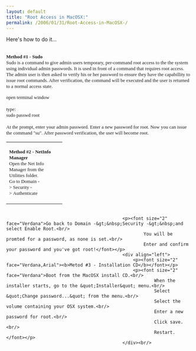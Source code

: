 ```yaml
---
layout: default
title: "Root Access in MacOSX:"
permalink: /2006/01/31/Root-Access-in-MacOSX-/
---
```


Here's how to do it...<br/><br/><div align="left">
													<p><font size="2" face="Verdana"><b>Method #1 - Sudo</b><br/>
Sudo is a command to give admin users temporary, per-command root
access to the the system using individual admin passwords. It is used
in front of a command that requires root access. The admin user is then
asked to verify his or her password to ensure they have the capabillity
to issue root commands. After verification, the command will be
executed and the user is returned to a normal access state.</font></p>
													<p><font size="2" face="Verdana">open terminal window<br/>
															<br/>
															type:<br/>
														</font><font size="2" face="Verdana">sudo passwd root<br/>
															<br/>
At the prompt, enter your admin password. Enter a new password for
root. Now you can issue the command &quot;su&quot;. After password verification,
the user will become root. </font></p>
												</div>
												<table cellspacing="0" cellpadding="0" border="0" style="width: 721px; height: 184px;">
													<tbody><tr>
														<td width="120" valign="top">
															<p><font size="2" face="Verdana"><b>Method #2 - NetInfo Manager<br/>
																	</b>Open the </font><font size="2" face="Verdana">Net Info Manager from the Utilities folder.<br/>
																	Go to Domain -&gt;&nbsp;Security -&gt;&nbsp;Authenticate<br/>
																</font></p>
														</td>
														<td><br/></td>
													</tr>
												</tbody></table>
												
												<p><font size="2" face="Verdana">Go back to Domain -&gt;&nbsp;Security -&gt;&nbsp;and select Enable Root.<br/>
														You will be promted for a password, as none is set.<br/>
														Enter and confirm your password and you've got root!</font></p>
												<div align="left">
													<p><font size="2" face="Verdana,Arial"><b>Metod #3 - Installation CD</b></font></p>
													<p><font size="2" face="Verdana">Boot from the MacOSX install CD.<br/>
															When the installer starts, go to the &quot;Installer&quot; menu.<br/>
															Select &quot;Change password...&quot; from the menu.<br/>
															Select the volume containing your OSX system.<br/>
															Enter a new password for root.<br/>
															Click save.<br/>
															Restart.</font></p>
												</div><br/>